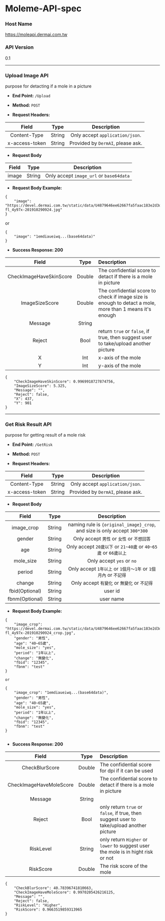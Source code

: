 # Moleme-API-spec

### Host Name

https://moleapi.dermai.com.tw

### API Version

0.1

----

### Upload Image API

purpose for detacting if a mole in a picture

* **End Point:** `/Upload`

* **Method:** `POST`

* **Request Headers:**

| Field | Type | Description |
| :---: | :---: | :---: |
| Content-Type | String | Only accept `application/json`. |
| x-access-token | String | Provided by `DermAI`, please ask. |

* **Request Body**

| Field | Type | Description |
| :---: | :---: | :---: |
| image | String | Only accept `image_url` or `base64data` |

* **Request Body Example:**

```
{
    "image": "https://devel.dermai.com.tw/static/data/U4879646ee62667fa5faac183e2d3d1c1-fl_4y97x-201910290924.jpg"
}
```

or

```
{
    "image": "1emdiaueiwq...(base64data)"
}
```

* **Success Response: 200**

| Field | Type | Description |
| :---: | :---: | :--- |
| CheckImageHaveSkinScore | Double | The confidential score to detact if there is a mole in picture |
| ImageSizeScore | Double | The confidential score to check if image size is enough to detact a mole, more than 1 means it's enough |
| Message | String | |
| Reject | Bool | return `true` or `false`, if true, then suggest user to take/upload another picture  |
| X | Int | x-axis of the mole |
| Y | Int | y-axis of the mole |

```
{
    "CheckImageHaveSkinScore": 0.9969918727874756,
    "ImageSizeScore": 5.325,
    "Message": "",
    "Reject": false,
    "X": 437,
    "Y": 901
}
```

----

### Get Risk Result API

purpose for getting result of a mole risk

* **End Point:** `/GetRisk`

* **Method:** `POST`

* **Request Headers:**

| Field | Type | Description |
| :---: | :---: | :---: |
| Content-Type | String | Only accept `application/json`. |
| x-access-token | String | Provided by `DermAI`, please ask. |

* **Request Body**

| Field | Type | Description |
| :---: | :---: | :---: |
| image_crop | String | naming rule is `{original_image}_crop`, and size is only accept `300*300` |
| gender | String | Only accept `男性` or `女性` or `不想回答`|
| age | String | Only accept `20歲以下` or `21~40歲` or `40~65歲` or `66歲以上`|
| mole_size | String | Only accept `yes` or `no`|
| period | String | Only accept `1年以上` or `1個月～1年` or `1個月內` or `不記得`|
| change | String | Only accept `有變化` or `無變化` or `不記得`|
| fbid(Optional) | String | user id |
| fbnm(Optional) | String | user name |

* **Request Body Example:**

```
{
    "image_crop": "https://devel.dermai.com.tw/static/data/U4879646ee62667fa5faac183e2d3d1c1-fl_4y97x-201910290924_crop.jpg",
    "gender": "男性",
    "age": "40~65歲",
    "mole_size": "yes",
    "period": "1年以上",
    "change": "無變化",
    "fbid": "12345",
    "fbnm": "test"
}

or

{
    "image_crop": "1emdiaueiwq...(base64data)",
    "gender": "男性",
    "age": "40~65歲",
    "mole_size": "yes",
    "period": "1年以上",
    "change": "無變化",
    "fbid": "12345",
    "fbnm": "test"
}


```

* **Success Response: 200**

| Field | Type | Description |
| :---: | :---: | :--- |
| CheckBlurScore | Double | The confidential score for dpi if it can be used |
| CheckImageHaveMoleScore | Double | The confidential score to detact if there is a mole in picture |
| Message | String | |
| Reject | Bool | only return `true` or `false`, if true, then suggest user to take/upload another picture  |
| RiskLevel | String | only return `Higher` or `lower` to suggest user the mole is in hight risk or not |
| RiskScore | Double | The risk score of the mole  |

```
{
    "CheckBlurScore": 40.78396741810663,
    "CheckImageHaveMoleScore": 0.9970205426216125,
    "Message": "",
    "Reject": false,
    "RiskLevel": "Higher",
    "RiskScore": 0.9663519859313965
}
```